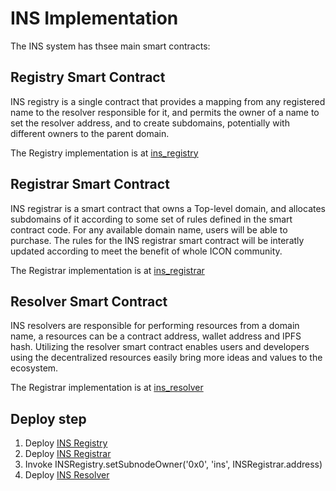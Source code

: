 # INS Implementation
The INS system has thsee main smart contracts:

## Registry Smart Contract
INS registry is a single contract that provides a mapping from any registered name to the resolver responsible for it, and permits the owner of a name to set the resolver address, and to create subdomains, potentially with different owners to the parent domain.

The Registry implementation is at [ins_registry](./ins/ins_registry)

## Registrar Smart Contract
INS registrar is a smart contract that owns a Top-level domain, and allocates subdomains of it according to some set of rules defined in the smart contract code. For any available domain name, users will be able to purchase. The rules for the INS registrar smart contract will be interatly updated according to meet the benefit of whole ICON community.

The Registrar implementation is at [ins_registrar](./ins/ins_registrar)

## Resolver Smart Contract
INS resolvers are responsible for performing resources from a domain name, a resources can be a contract address, wallet address and IPFS hash. Utilizing the resolver smart contract enables users and developers using the decentralized resources easily bring more ideas and values to the ecosystem.

The Registrar implementation is at [ins_resolver](./ins/ins_resolver)

## Deploy step

1. Deploy [INS Registry](./ins/ins_registry/ins_registry.py)
2. Deploy [INS Registrar](./ins/ins_registrar/ins_registrar.py)
3. Invoke INSRegistry.setSubnodeOwner('0x0', 'ins', INSRegistrar.address)
4. Deploy [INS Resolver](./ins/ins_resolver/ins_resolver.py)
